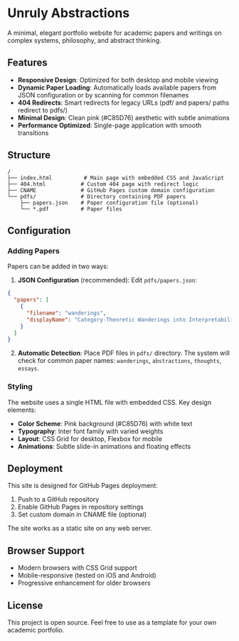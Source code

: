 # Unruly Abstractions

A minimal, elegant portfolio website for academic papers and writings on complex systems, philosophy, and abstract thinking.

## Features

- **Responsive Design**: Optimized for both desktop and mobile viewing
- **Dynamic Paper Loading**: Automatically loads available papers from JSON configuration or by scanning for common filenames
- **404 Redirects**: Smart redirects for legacy URLs (pdf/ and papers/ paths redirect to pdfs/)
- **Minimal Design**: Clean pink (#C85D76) aesthetic with subtle animations
- **Performance Optimized**: Single-page application with smooth transitions

## Structure

```
/
├── index.html          # Main page with embedded CSS and JavaScript
├── 404.html           # Custom 404 page with redirect logic
├── CNAME              # GitHub Pages custom domain configuration
└── pdfs/              # Directory containing PDF papers
    ├── papers.json    # Paper configuration file (optional)
    └── *.pdf          # Paper files
```

## Configuration

### Adding Papers

Papers can be added in two ways:

1. **JSON Configuration** (recommended): Edit `pdfs/papers.json`:
```json
{
  "papers": [
    {
      "filename": "wanderings",
      "displayName": "Category-Theoretic Wanderings into Interpretability"
    }
  ]
}
```

2. **Automatic Detection**: Place PDF files in `pdfs/` directory. The system will check for common paper names: `wanderings`, `abstractions`, `thoughts`, `essays`.

### Styling

The website uses a single HTML file with embedded CSS. Key design elements:

- **Color Scheme**: Pink background (#C85D76) with white text
- **Typography**: Inter font family with varied weights
- **Layout**: CSS Grid for desktop, Flexbox for mobile
- **Animations**: Subtle slide-in animations and floating effects

## Deployment

This site is designed for GitHub Pages deployment:

1. Push to a GitHub repository
2. Enable GitHub Pages in repository settings
3. Set custom domain in CNAME file (optional)

The site works as a static site on any web server.

## Browser Support

- Modern browsers with CSS Grid support
- Mobile-responsive (tested on iOS and Android)
- Progressive enhancement for older browsers

## License

This project is open source. Feel free to use as a template for your own academic portfolio.